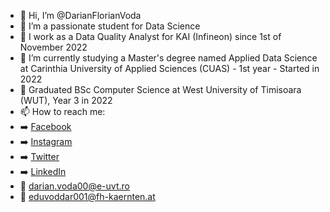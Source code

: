 - 👋 Hi, I’m @DarianFlorianVoda
- 👀 I’m a passionate student for Data Science
- 💼 I work as a Data Quality Analyst for KAI (Infineon) since 1st of November 2022
- 🌱 I’m currently studying a Master's degree named Applied Data Science at Carinthia University of Applied Sciences (CUAS) - 1st year - Started in 2022
- 🌱 Graduated BSc Computer Science at West University of Timisoara (WUT), Year 3 in 2022
- 📫 How to reach me:
- ➡️ [Facebook](https://www.facebook.com/Darian.Florian/)
- ➡️ [Instagram](https://www.instagram.com/vodadarian/)
- ➡️ [Twitter](https://twitter.com/DarianVoda)
- ➡️ [LinkedIn](https://www.linkedin.com/in/voda-darian/)
- 📧 darian.voda00@e-uvt.ro
- 📧 eduvoddar001@fh-kaernten.at 
